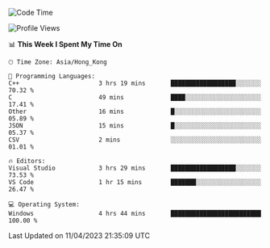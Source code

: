 <!--START_SECTION:waka-->
![Code Time](http://img.shields.io/badge/Code%20Time-46%20hrs%2010%20mins-blue)

![Profile Views](http://img.shields.io/badge/Profile%20Views-1-blue)

📊 **This Week I Spent My Time On** 

```text
🕑︎ Time Zone: Asia/Hong_Kong

💬 Programming Languages: 
C++                      3 hrs 19 mins       ██████████████████░░░░░░░   70.32 % 
C                        49 mins             ████░░░░░░░░░░░░░░░░░░░░░   17.41 % 
Other                    16 mins             █░░░░░░░░░░░░░░░░░░░░░░░░   05.89 % 
JSON                     15 mins             █░░░░░░░░░░░░░░░░░░░░░░░░   05.37 % 
CSV                      2 mins              ░░░░░░░░░░░░░░░░░░░░░░░░░   01.01 % 

🔥 Editors: 
Visual Studio            3 hrs 29 mins       ██████████████████░░░░░░░   73.53 % 
VS Code                  1 hr 15 mins        ███████░░░░░░░░░░░░░░░░░░   26.47 % 

💻 Operating System: 
Windows                  4 hrs 44 mins       █████████████████████████   100.00 % 
```


 Last Updated on 11/04/2023 21:35:09 UTC
<!--END_SECTION:waka-->
